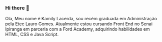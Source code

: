 ### Hi there 👋
Ola, 
Meu nome é Kamily Lacerda, sou recém graduada em Administração pela Etec Lauro Gomes. Atualmente estou cursando Front End no Senai Ipiranga em parceria com a Ford Academy, adquirindo habilidades em HTML, CSS e Java Script.
<!--
**killislac/killislac** is a ✨ _special_ ✨ repository because its `README.md` (this file) appears on your GitHub profile.

Here are some ideas to get you started:

- 🔭 I’m currently working on ...
- 🌱 I’m currently learning ...
- 👯 I’m looking to collaborate on ...
- 🤔 I’m looking for help with ...
- 💬 Ask me about ...
- 📫 How to reach me: ...
- 😄 Pronouns: ...
- ⚡ Fun fact: ...
-->

